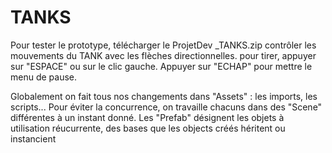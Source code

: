 # TANKS
Pour tester le prototype, télécharger le ProjetDev _TANKS.zip
contrôler les mouvements du TANK avec les flèches directionnelles.
pour tirer, appuyer sur "ESPACE" ou sur le clic gauche.
Appuyer sur "ECHAP" pour mettre le menu de pause.


Globalement on fait tous nos changements dans "Assets" : les imports, les scripts...
Pour éviter la concurrence, on travaille chacuns dans des "Scene" différentes à un instant donné.
Les "Prefab" désignent les objets à utilisation réucurrente, des bases que les objects créés héritent ou instancient
